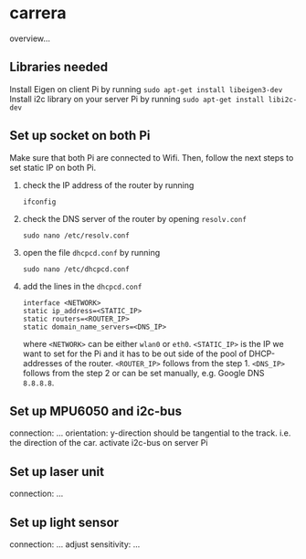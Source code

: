 # carrera
overview...

## Libraries needed
Install Eigen on client Pi by running
    ```
    sudo apt-get install libeigen3-dev
    ```
Install i2c library on your server Pi by running 
    ```
    sudo apt-get install libi2c-dev
    ```
    
## Set up socket on both Pi
Make sure that both Pi are connected to Wifi. Then, follow the next steps to set static IP on both Pi.
1. check the IP address of the router by running

    ```
    ifconfig
    ```
    
2. check the DNS server of the router by opening `resolv.conf`

    ```
    sudo nano /etc/resolv.conf
    ```
    
5. open the file `dhcpcd.conf` by running 

    ```
    sudo nano /etc/dhcpcd.conf
    ```
7. add the lines in the `dhcpcd.conf`

      ```
      interface <NETWORK>
      static ip_address=<STATIC_IP>
      static routers=<ROUTER_IP>
      static domain_name_servers=<DNS_IP>
      ```
      where `<NETWORK>` can be either `wlan0` or `eth0`. 
      `<STATIC_IP>` is the IP we want to set for the Pi and it has to be out side of the pool of DHCP-addresses of the router.
      `<ROUTER_IP>` follows from the step 1.
      `<DNS_IP>` follows from the step 2 or can be set manually, e.g. Google DNS `8.8.8.8`.
       
## Set up MPU6050 and i2c-bus

connection: ...
orientation: y-direction should be tangential to the track. i.e. the direction of the car.
activate i2c-bus on server Pi

## Set up laser unit
connection: ...

## Set up light sensor
connection: ...
adjust sensitivity: ...
